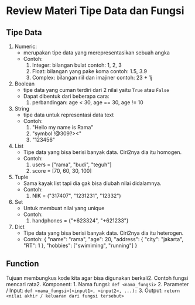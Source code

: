 # Review Materi Tipe Data dan Fungsi

## Tipe Data

1.  Numeric:
    - merupakan tipe data yang merepresentasikan sebuah angka
    - Contoh:
        1. Integer: bilangan bulat contoh: 1, 2, 3
        2. Float: bilangan yang pake koma contoh: 1.5, 3.9
        3. Complex: bilangan riil dan imajiner contoh: 23 + 1j
2. Boolean
    - tipe data yang cuman terdiri dari 2 nilai yaitu `True` atau `False`
    - Dapat dibentuk dari beberapa cara:
        1. perbandingan: age < 30, age == 30, age != 10
3. String
    - tipe data untuk representasi data text
    - Contoh:
        1. "Hello my name is Rama"
        2. "symbol !@309?><"
        3. "123456"
4. List
    - Tipe data yang bisa berisi banyak data. Ciri2nya dia itu homogen.
    - Contoh:
        1. users = ["rama", "budi", "teguh"]
        2. score = [70, 60, 30, 100]
5. Tuple
    - Sama kayak list tapi dia gak bisa diubah nilai didalamnya.
    - Contoh:
        1. NIK = ("317407", "1231231", "12332")
6. Set
    - Untuk membuat nilai yang unique
    - Contoh:
        1. handphones = {"+623324", "+621233"}
7. Dict
    - Tipe data yang bisa berisi banyak data. Ciri2nya dia itu heterogen.
    - Contoh: 
        {
            "name": "rama",
            "age": 20,
            "address": {
                "city": "jakarta",
                "RT": 1
            },
            "hobbies": ["swimiming", "running"]
        }
        
## Function

Tujuan membungkus kode kita agar bisa digunakan berkali2. Contoh fungsi mencari rata2.
Komponent:
    1. Nama fungsi: `def <nama_fungsi>`
    2. Parameter / Input: `def <nama_fungsi>(<input1>, <input2>, ...):`
    3. Output: `return <nilai akhir / keluaran dari fungsi tersebut>`
